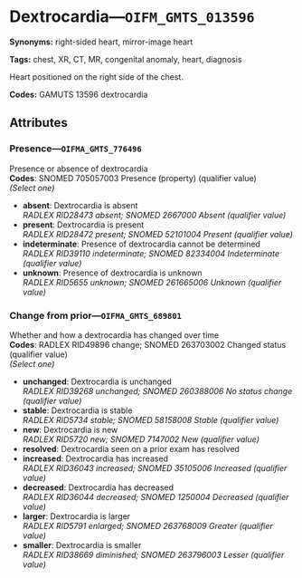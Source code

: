 # Dextrocardia—`OIFM_GMTS_013596`

**Synonyms:** right-sided heart, mirror-image heart

**Tags:** chest, XR, CT, MR, congenital anomaly, heart, diagnosis

Heart positioned on the right side of the chest.

**Codes:** GAMUTS 13596 dextrocardia

## Attributes

### Presence—`OIFMA_GMTS_776496`

Presence or absence of dextrocardia  
**Codes**: SNOMED 705057003 Presence (property) (qualifier value)  
*(Select one)*

- **absent**: Dextrocardia is absent  
_RADLEX RID28473 absent; SNOMED 2667000 Absent (qualifier value)_
- **present**: Dextrocardia is present  
_RADLEX RID28472 present; SNOMED 52101004 Present (qualifier value)_
- **indeterminate**: Presence of dextrocardia cannot be determined  
_RADLEX RID39110 indeterminate; SNOMED 82334004 Indeterminate (qualifier value)_
- **unknown**: Presence of dextrocardia is unknown  
_RADLEX RID5655 unknown; SNOMED 261665006 Unknown (qualifier value)_

### Change from prior—`OIFMA_GMTS_689801`

Whether and how a dextrocardia has changed over time  
**Codes**: RADLEX RID49896 change; SNOMED 263703002 Changed status (qualifier value)  
*(Select one)*

- **unchanged**: Dextrocardia is unchanged  
_RADLEX RID39268 unchanged; SNOMED 260388006 No status change (qualifier value)_
- **stable**: Dextrocardia is stable  
_RADLEX RID5734 stable; SNOMED 58158008 Stable (qualifier value)_
- **new**: Dextrocardia is new  
_RADLEX RID5720 new; SNOMED 7147002 New (qualifier value)_
- **resolved**: Dextrocardia seen on a prior exam has resolved  
- **increased**: Dextrocardia has increased  
_RADLEX RID36043 increased; SNOMED 35105006 Increased (qualifier value)_
- **decreased**: Dextrocardia has decreased  
_RADLEX RID36044 decreased; SNOMED 1250004 Decreased (qualifier value)_
- **larger**: Dextrocardia is larger  
_RADLEX RID5791 enlarged; SNOMED 263768009 Greater (qualifier value)_
- **smaller**: Dextrocardia is smaller  
_RADLEX RID38669 diminished; SNOMED 263796003 Lesser (qualifier value)_